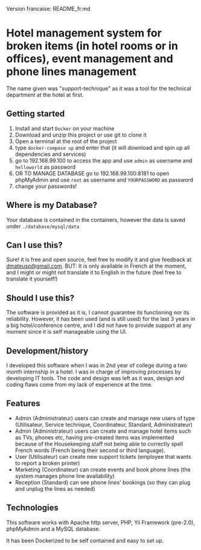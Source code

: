 Version francaise: README_fr.md
# Hotel management system for broken items (in hotel rooms or in offices), event management and phone lines management

The name given was "support-technique" as it was a tool for the technical department at the hotel at first.

## Getting started
1. Install and start `Docker` on your machine
2. Download and unzip this project or use git to clone it
3. Open a terminal at the root of the project
4. type `docker-compose up` and enter that (it will download and spin up all dependencies and services)
5. go to 192.168.99.100 to access the app and use `admin` as  username and `helloworld` as password
5. OR TO MANAGE DATABASE go to 192.168.99.100:8181 to open phpMyAdmin and use `root` as username and `YOURPASSWORD` as password
6. change your passwords!

## Where is my Database?
Your database is contained in the containers, however the data is saved under `./database/mysql/data`

## Can I use this?
Sure! it is free and open source, feel free to modify it and give feedback at dmateusp@gmail.com.
BUT: It is only available in French at the moment, and I might or might not translate it to English in the future (feel free to translate it yourself!)

## Should I use this?
The software is provided as it is, I cannot guarantee its functioning nor its reliability.
However, it has been used (and is still used) for the last 3 years in a big hotel/conference centre, and I did not have to provide support at any moment since it is self manageable using the UI.

## Development/history
I developed this software when I was in 2nd year of college during a two month internship in a hotel. I was in charge of improving processes by developing IT tools. The code and design was left as it was, design and coding flaws come from my lack of experience at the time.

## Features
* Admin (Administrateur) users can create and manage new users of type (Utilisateur, Service technique, Coordinateur, Standard, Administrateur)
* Admin (Administrateur) users can create and manage hotel items such as TVs, phones etc, having pre-created items was implemented because of the Housekeeping staff not being able to correctly spell French words (French being their second or third language).
* User (Utilisateur) can create new support tickets (employee that wants to report a broken printer)
* Marketing (Coordinateur) can create events and book phone lines (the system manages phone line availability)
* Reception (Standard) can see phone lines' bookings (so they can plug and unplug the lines as needed)

## Technologies
This software works with Apache http server, PHP, Yii Framework (pre-2.0), phpMyAdmin and a MySQL database.

It has been Dockerized to be self contained and easy to set up.